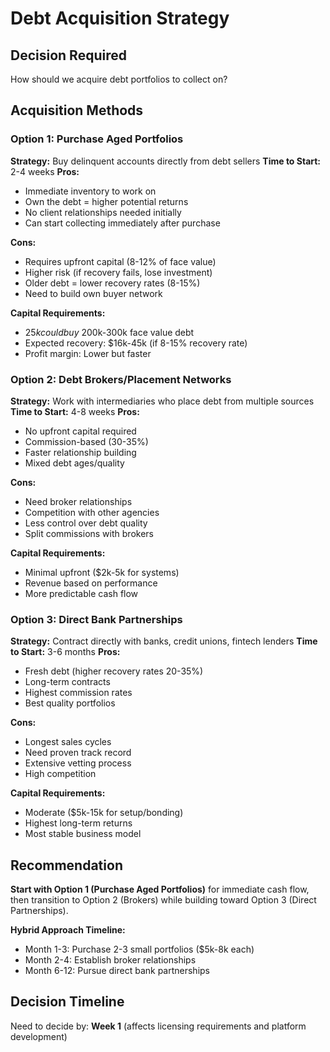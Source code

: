 # Debt Acquisition Strategy

## Decision Required

How should we acquire debt portfolios to collect on?

## Acquisition Methods

### Option 1: Purchase Aged Portfolios

**Strategy:** Buy delinquent accounts directly from debt sellers
**Time to Start:** 2-4 weeks
**Pros:**

-   Immediate inventory to work on
-   Own the debt = higher potential returns
-   No client relationships needed initially
-   Can start collecting immediately after purchase

**Cons:**

-   Requires upfront capital (8-12% of face value)
-   Higher risk (if recovery fails, lose investment)
-   Older debt = lower recovery rates (8-15%)
-   Need to build own buyer network

**Capital Requirements:**

-   $25k could buy ~$200k-300k face value debt
-   Expected recovery: $16k-45k (if 8-15% recovery rate)
-   Profit margin: Lower but faster

### Option 2: Debt Brokers/Placement Networks

**Strategy:** Work with intermediaries who place debt from multiple sources
**Time to Start:** 4-8 weeks
**Pros:**

-   No upfront capital required
-   Commission-based (30-35%)
-   Faster relationship building
-   Mixed debt ages/quality

**Cons:**

-   Need broker relationships
-   Competition with other agencies
-   Less control over debt quality
-   Split commissions with brokers

**Capital Requirements:**

-   Minimal upfront ($2k-5k for systems)
-   Revenue based on performance
-   More predictable cash flow

### Option 3: Direct Bank Partnerships

**Strategy:** Contract directly with banks, credit unions, fintech lenders
**Time to Start:** 3-6 months
**Pros:**

-   Fresh debt (higher recovery rates 20-35%)
-   Long-term contracts
-   Highest commission rates
-   Best quality portfolios

**Cons:**

-   Longest sales cycles
-   Need proven track record
-   Extensive vetting process
-   High competition

**Capital Requirements:**

-   Moderate ($5k-15k for setup/bonding)
-   Highest long-term returns
-   Most stable business model

## Recommendation

**Start with Option 1 (Purchase Aged Portfolios)** for immediate cash flow, then transition to Option 2 (Brokers) while building toward Option 3 (Direct Partnerships).

**Hybrid Approach Timeline:**

-   Month 1-3: Purchase 2-3 small portfolios ($5k-8k each)
-   Month 2-4: Establish broker relationships
-   Month 6-12: Pursue direct bank partnerships

## Decision Timeline

Need to decide by: **Week 1** (affects licensing requirements and platform development)
